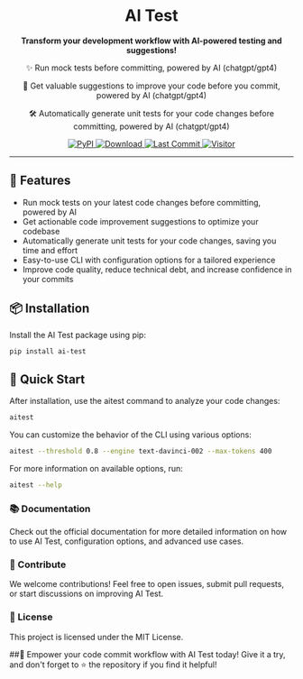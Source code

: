 <div align="center">
  <div>
    <h1 align="center">AI Test</h1>
  </div>
  <p><strong>Transform your development workflow with AI-powered testing and suggestions!</strong></p>
  <p>✨ Run mock tests before committing, powered by AI (chatgpt/gpt4)</p>
  <p>🚀 Get valuable suggestions to improve your code before you commit, powered by AI (chatgpt/gpt4)</p>
  <p>🛠 Automatically generate unit tests for your code changes before committing, powered by AI (chatgpt/gpt4)</p>


  <a href="https://pypi.org/project/aitest/">
        <img alt="PyPI" src="https://img.shields.io/pypi/v/aitest">
    </a>
    <a href="https://github.com/voidful/aitest">
        <img alt="Download" src="https://img.shields.io/pypi/dm/aitest">
    </a>
    <a href="https://github.com/voidful/aitest">
        <img alt="Last Commit" src="https://img.shields.io/github/last-commit/voidful/aitest">
    </a>
  <a href="https://github.com/voidful/aitest">
        <img src="https://visitor-badge.glitch.me/badge?page_id=voidful.aitest" alt="Visitor" />
    </a>
</div>

---

## 🌟 Features

- Run mock tests on your latest code changes before committing, powered by AI
- Get actionable code improvement suggestions to optimize your codebase
- Automatically generate unit tests for your code changes, saving you time and effort
- Easy-to-use CLI with configuration options for a tailored experience
- Improve code quality, reduce technical debt, and increase confidence in your commits

## 📦 Installation

Install the AI Test package using pip:

```bash
pip install ai-test
```

## 🚀 Quick Start

After installation, use the aitest command to analyze your code changes:

```bash
aitest
```
You can customize the behavior of the CLI using various options:

```bash
aitest --threshold 0.8 --engine text-davinci-002 --max-tokens 400
```
For more information on available options, run:

```bash
aitest --help
```

### 📚 Documentation

Check out the official documentation for more detailed information on how to use AI Test, configuration options, and advanced use cases.

### 🌱 Contribute

We welcome contributions! Feel free to open issues, submit pull requests, or start discussions on improving AI Test.

### 📃 License

This project is licensed under the MIT License.

##🚀 Empower your code commit workflow with AI Test today! Give it a try, and don't forget to ⭐️ the repository if you find it helpful!

